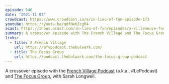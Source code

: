 ```yaml
---
episode: 546
date: "2021-11-08"
crowdcast: https://www.crowdcast.io/e/in-lieu-of-fun-episode-173
youtube: https://youtu.be/q0fNeKZcgR4
acast: https://shows.acast.com/in-lieu-of-fun/episodes/a-villeneuve-focus-group-with-sarah-longwell
summary: A crossover episode with The French Village and The Focus Group
links:
  - title: A French Village
    url: https://afvpodcast.thebulwark.com/
  - title: The Focus Group
    url: https://podcast.thebulwark.com/the-focus-group-podcast
---
```

A crossover episode with the [French Village Podcast][fvp] (a.k.a., #LePodcast) and [The Focus Group][tfg], with Sarah Longwell.

[fvp]: https://afvpodcast.thebulwark.com/
[tfg]: https://podcast.thebulwark.com/the-focus-group-podcast
